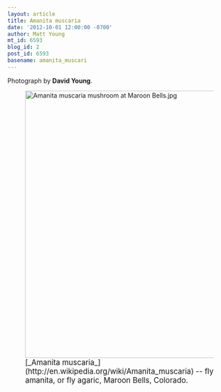 ```yaml
---
layout: article
title: Amanita muscaria
date: '2012-10-01 12:00:00 -0700'
author: Matt Young
mt_id: 6593
blog_id: 2
post_id: 6593
basename: amanita_muscari
---
```

Photograph by **David Young**.

<figure>
<img src="/PT/uploads/2012/Amanita%20muscaria%20mushroom%20at%20Maroon%20Bells.jpg" alt="Amanita muscaria mushroom at Maroon Bells.jpg" width="600" />
<figcaption markdown="span">
<big>[_Amanita muscaria_](http://en.wikipedia.org/wiki/Amanita_muscaria) -- fly amanita, or fly agaric, Maroon Bells, Colorado.</big>

</figcaption>
</figure>
